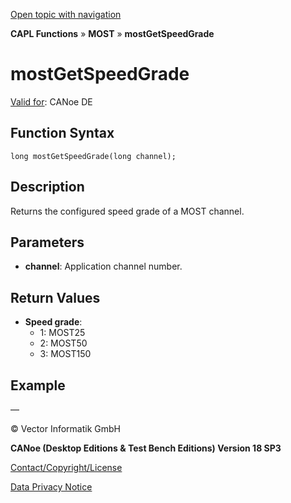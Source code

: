 [Open topic with navigation](../../../../../CANoeDEFamily.htm#Topics/CAPLFunctions/MOST/Functions/CAPLfunctionMOSTGetSpeedGrade.md)

**CAPL Functions** » **MOST** » **mostGetSpeedGrade**

# mostGetSpeedGrade

[Valid for](../../../Shared/FeatureAvailability.md): CANoe DE

## Function Syntax

```
long mostGetSpeedGrade(long channel);
```

## Description

Returns the configured speed grade of a MOST channel.

## Parameters

- **channel**: Application channel number.

## Return Values

- **Speed grade**:
  - 1: MOST25
  - 2: MOST50
  - 3: MOST150

## Example

—

© Vector Informatik GmbH

**CANoe (Desktop Editions & Test Bench Editions) Version 18 SP3**

[Contact/Copyright/License](../../../Shared/ContactCopyrightLicense.md)

[Data Privacy Notice](https://www.vector.com/int/en/company/get-info/privacy-policy/)